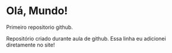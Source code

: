 # Olá, Mundo!
 Primeiro repositorio github.

 Repositório criado durante aula de github.
 Essa linha eu adicionei diretamente no site!
